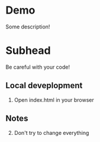 # Demo

Some description!

# Subhead

Be careful with your code!

## Local deveplopment

1. Open index.html in your browser

## Notes

2. Don't try to change everything